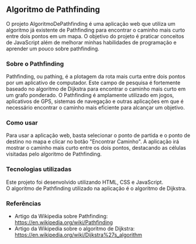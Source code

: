 ## Algoritmo de Pathfinding

O projeto AlgoritmoDePathfinding é uma aplicação web que utiliza um algoritmo já existente de Pathfinding para encontrar o caminho mais curto entre dois pontos em um mapa. O objetivo do projeto é praticar conceitos de JavaScript além de melhorar minhas habilidades de programação e aprender um pouco sobre pathfinding.

### Sobre o Pathfinding
Pathfinding, ou pathing, é a plotagem da rota mais curta entre dois pontos por um aplicativo de computador. Este campo de pesquisa é fortemente baseado no algoritmo de Dijkstra para encontrar o caminho mais curto em um grafo ponderado. O Pathfinding é amplamente utilizado em jogos, aplicativos de GPS, sistemas de navegação e outras aplicações em que é necessário encontrar o caminho mais eficiente para alcançar um objetivo.

### Como usar
Para usar a aplicação web, basta selecionar o ponto de partida e o ponto de destino no mapa e clicar no botão "Encontrar Caminho". A aplicação irá mostrar o caminho mais curto entre os dois pontos, destacando as células visitadas pelo algoritmo de Pathfinding.

### Tecnologias utilizadas
Este projeto foi desenvolvido utilizando HTML, CSS e JavaScript.  
O algoritmo de Pathfinding utilizado na aplicação é o algoritmo de Dijkstra.

### Referências
- Artigo da Wikipedia sobre Pathfinding: https://en.wikipedia.org/wiki/Pathfinding
- Artigo da Wikipedia sobre o algoritmo de Dijkstra: https://en.wikipedia.org/wiki/Dijkstra%27s_algorithm